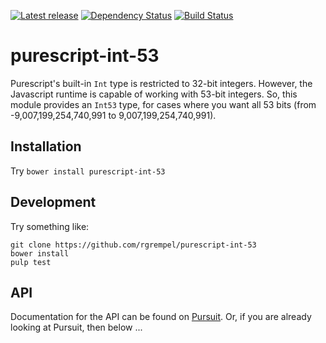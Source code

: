 [![Latest release](http://img.shields.io/bower/v/purescript-int-53.svg)](https://github.com/rgrempel/purescript-int-53/releases)
[![Dependency Status](https://www.versioneye.com/user/projects/57007272fcd19a0051853c1d/badge.svg?style=flat)](https://www.versioneye.com/user/projects/57007272fcd19a0051853c1d)
[![Build Status](https://travis-ci.org/rgrempel/purescript-int-53.svg?branch=master)](https://travis-ci.org/rgrempel/purescript-int-53)

# purescript-int-53

Purescript's built-in `Int` type is restricted to 32-bit integers. However, the
Javascript runtime is capable of working with 53-bit integers. So, this module
provides an `Int53` type, for cases where you want all 53 bits
(from -9,007,199,254,740,991 to 9,007,199,254,740,991).

## Installation

Try `bower install purescript-int-53`

## Development

Try something like:

    git clone https://github.com/rgrempel/purescript-int-53
    bower install
    pulp test

## API

Documentation for the API can be found on [Pursuit](https://pursuit.purescript.org/packages/purescript-int-53).
Or, if you are already looking at Pursuit, then below ...

